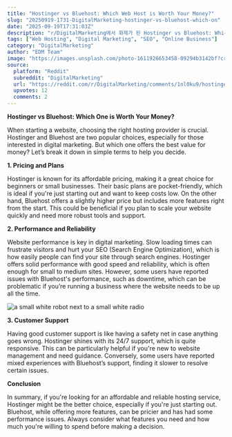 ```yaml
---
title: "Hostinger vs Bluehost: Which Web Host is Worth Your Money?"
slug: "20250919-1731-DigitalMarketing-hostinger-vs-bluehost-which-on"
date: "2025-09-19T17:31:03Z"
description: "r/DigitalMarketing에서 화제가 된 Hostinger vs Bluehost: Which Web Host is Worth Your Money?에 대한 깊이 있는 분석과 인사이트"
tags: ["Web Hosting", "Digital Marketing", "SEO", "Online Business"]
category: "DigitalMarketing"
author: "EDM Team"
image: "https://images.unsplash.com/photo-1611926653458-09294b3142bf?crop=entropy&cs=tinysrgb&fit=max&fm=jpg&ixid=M3w3OTU0NDF8MHwxfHNlYXJjaHwxMnx8ZGlnaXRhbCUyMG1hcmtldGluZ3xlbnwxfDB8fHwxNzU4MzAzMDQ5fDA&ixlib=rb-4.1.0&q=80&w=1080"
source:
  platform: "Reddit"
  subreddit: "DigitalMarketing"
  url: "https://reddit.com/r/DigitalMarketing/comments/1nl0ku9/hostinger_vs_bluehost_which_one_is_actually_worth/"
  upvotes: 12
  comments: 2
---
```


**Hostinger vs Bluehost: Which One is Worth Your Money?**

When starting a website, choosing the right hosting provider is crucial. Hostinger and Bluehost are two popular choices, especially for those interested in digital marketing. But which one offers the best value for money? Let’s break it down in simple terms to help you decide.

**1. Pricing and Plans**

Hostinger is known for its affordable pricing, making it a great choice for beginners or small businesses. Their basic plans are pocket-friendly, which is ideal if you're just starting out and want to keep costs low. On the other hand, Bluehost offers a slightly higher price but includes more features right from the start. This could be beneficial if you plan to scale your website quickly and need more robust tools and support.

**2. Performance and Reliability**

Website performance is key in digital marketing. Slow loading times can frustrate visitors and hurt your SEO (Search Engine Optimization), which is how easily people can find your site through search engines. Hostinger offers solid performance with good speed and reliability, which is often enough for small to medium sites. However, some users have reported issues with Bluehost's performance, such as downtime, which can be problematic if you’re running a business where the website needs to be up all the time.

![a small white robot next to a small white radio](https://images.unsplash.com/photo-1674027326238-8a505791cdea?crop=entropy&cs=tinysrgb&fit=max&fm=jpg&ixid=M3w3OTU0NDF8MHwxfHNlYXJjaHw0M3x8c2VvfGVufDF8MHx8fDE3NTgzMDMwNTF8MA&ixlib=rb-4.1.0&q=80&w=1080)

**3. Customer Support**

Having good customer support is like having a safety net in case anything goes wrong. Hostinger shines with its 24/7 support, which is quite responsive. This can be particularly helpful if you're new to website management and need guidance. Conversely, some users have reported mixed experiences with Bluehost’s support, finding it slower to resolve certain issues.

**Conclusion**

In summary, if you're looking for an affordable and reliable hosting service, Hostinger might be the better choice, especially if you're just starting out. Bluehost, while offering more features, can be pricier and has had some performance issues. Always consider what features you need and how much you're willing to spend before making a decision.